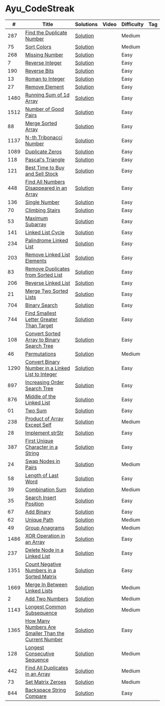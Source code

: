 # Ayu_CodeStreak
|  #  |      Title     |   Solutions   | Video  | Difficulty  | Tag                  
|-----|----------------|---------------|--------|-------------|-------------
|287|[Find the Duplicate Number](https://leetcode.com/problems/find-the-duplicate-number/)|[Solution](https://github.com/Ayu10x/Ayu_CodeStreak/blob/main/codeStreak/287.%20Find%20the%20Duplicate%20Number/src/Solution.java) ||Medium||
|75|[Sort Colors](https://leetcode.com/problems/sort-colors/)|[Solution](https://github.com/Ayu10x/Ayu_CodeStreak/blob/main/codeStreak/75.%20Sort%20Colors/src/Solution.java) ||Medium||
|268|[Missing Number](https://leetcode.com/problems/missing-number/)|[Solution](https://github.com/Ayu10x/Ayu_CodeStreak/blob/main/codeStreak/268.%20Missing%20Number/src/Solution.java) ||Easy||
|7|[Reverse Integer](https://leetcode.com/problems/reverse-integer/)|[Solution](https://github.com/Ayu10x/Ayu_CodeStreak/blob/main/codeStreak/7.%20Reverse%20Integer/src/Solution.java) ||Easy||
|190|[Reverse Bits](https://leetcode.com/problems/reverse-bits/)|[Solution](https://github.com/Ayu10x/Ayu_CodeStreak/blob/main/codeStreak/190.%20Reverse%20Bits/src/Solution.java) ||Easy||
|13|[Roman to Integer](https://leetcode.com/problems/roman-to-integer/)|[Solution](https://github.com/Ayu10x/Ayu_CodeStreak/blob/main/codeStreak/13.%20Roman%20to%20Integer/src/Solution.java) ||Easy||
|27|[Remove Element](https://leetcode.com/problems/remove-element/)|[Solution](https://github.com/Ayu10x/Ayu_CodeStreak/blob/main/codeStreak/27.%20Remove%20Element/src/Solution.java) ||Easy||
|1480|[Running Sum of 1d Array](https://leetcode.com/problems/running-sum-of-1d-array)|[Solution](https://github.com/Ayu10x/Ayu_CodeStreak/blob/main/codeStreak/1480.%20Running%20Sum%20of%201d%20Array/src/com/ayu/Solution.java) ||Easy||
|1512|[Number of Good Pairs](https://leetcode.com/problems/number-of-good-pairs/)|[Solution](https://github.com/Ayu10x/Ayu_CodeStreak/blob/main/codeStreak/1512.%20Number%20of%20Good%20Pairs/src/com/ayu/Solution.java) ||Easy||
|88|[Merge Sorted Array](https://leetcode.com/problems/merge-sorted-array/)|[Solution](https://github.com/Ayu10x/Ayu_CodeStreak/blob/main/codeStreak/88.%20Merge%20Sorted%20Array/src/Solution.java) ||Easy||
|1137|[N-th Tribonacci Number](https://leetcode.com/problems/n-th-tribonacci-number/)|[Solution](https://github.com/Ayu10x/Ayu_CodeStreak/blob/main/codeStreak/1137.%20N-th%20Tribonacci%20Number/src/Solution.java) ||Easy||
|1089|[Duplicate Zeros](https://leetcode.com/problems/duplicate-zeros/)|[Solution](https://github.com/Ayu10x/Ayu_CodeStreak/blob/main/codeStreak/1089.%20Duplicate%20Zeros/src/Solution.java) ||Easy||
|118|[Pascal's Triangle](https://leetcode.com/problems/pascals-triangle/)|[Solution](https://github.com/Ayu10x/Ayu_CodeStreak/blob/main/codeStreak/118.%20Pascal's%20Triangle/src/Solution.java) ||Easy||
|121|[Best Time to Buy and Sell Stock](https://leetcode.com/problems/best-time-to-buy-and-sell-stock/)|[Solution](https://github.com/Ayu10x/Ayu_CodeStreak/blob/main/codeStreak/121.%20Best%20Time%20to%20Buy%20and%20Sell%20Stock/src/Solution.java) ||Easy||
|448|[Find All Numbers Disappeared in an Array](https://leetcode.com/problems/find-all-numbers-disappeared-in-an-array/)|[Solution](https://github.com/Ayu10x/Ayu_CodeStreak/blob/main/codeStreak/448.%20Find%20All%20Numbers%20Disappeared%20in%20an%20Array/src/Solution.java) ||Easy||
|136|[Single Number](https://leetcode.com/problems/single-number/)|[Solution](https://github.com/Ayu10x/Ayu_CodeStreak/blob/main/codeStreak/136.%20Single%20Number/src/Solution.java) ||Easy||
|70|[Climbing Stairs](https://leetcode.com/problems/climbing-stairs/)|[Solution](https://github.com/Ayu10x/Ayu_CodeStreak/blob/main/codeStreak/70.%20Climbing%20Stairs/src/Solution.java) ||Easy||
|53|[Maximum Subarray](https://leetcode.com/problems/maximum-subarray/)|[Solution](https://github.com/Ayu10x/Ayu_CodeStreak/blob/main/codeStreak/53.%20Maximum%20Subarray/src/Solution.java) ||Easy||
|141|[Linked List Cycle](https://leetcode.com/problems/linked-list-cycle/)|[Solution](https://github.com/Ayu10x/Ayu_CodeStreak/blob/main/codeStreak/141.%20Linked%20List%20Cycle/src/Solution.java) ||Easy||
|234|[Palindrome Linked List](https://leetcode.com/problems/palindrome-linked-list/)|[Solution](https://github.com/Ayu10x/Ayu_CodeStreak/blob/main/codeStreak/234.%20Palindrome%20Linked%20List/src/Solution.java) ||Easy||
|203|[Remove Linked List Elements](https://leetcode.com/problems/remove-linked-list-elements/)|[Solution](https://github.com/Ayu10x/Ayu_CodeStreak/blob/main/codeStreak/203.%20Remove%20Linked%20List%20Elements/src/Solution.java) ||Easy||
|83|[Remove Duplicates from Sorted List](https://leetcode.com/problems/remove-duplicates-from-sorted-list/)|[Solution](https://github.com/Ayu10x/Ayu_CodeStreak/blob/main/codeStreak/83.%20Remove%20Duplicates%20from%20Sorted%20List/src/Solution.java) ||Easy||
|206|[Reverse Linked List](https://leetcode.com/problems/reverse-linked-list/)|[Solution](https://github.com/Ayu10x/Ayu_CodeStreak/blob/main/codeStreak/206.%20Reverse%20Linked%20List/src/Solution.java) ||Easy||
|21|[Merge Two Sorted Lists](https://leetcode.com/problems/merge-two-sorted-lists/)|[Solution](https://github.com/Ayu10x/Ayu_CodeStreak/blob/main/codeStreak/21.%20Merge%20Two%20Sorted%20Lists/src/Solution.java) ||Easy||
|704|[Binary Search](https://leetcode.com/problems/binary-search/)|[Solution](https://github.com/Ayu10x/Ayu_CodeStreak/blob/main/codeStreak/704.%20Binary%20Search/src/Solution.java) ||Easy||
|744|[Find Smallest Letter Greater Than Target](https://leetcode.com/problems/find-smallest-letter-greater-than-target/)|[Solution](https://github.com/Ayu10x/Ayu_CodeStreak/blob/main/codeStreak/744.%20Find%20Smallest%20Letter%20Greater%20Than%20Target/src/Solution.java) ||Easy||
|108|[Convert Sorted Array to Binary Search Tree](https://leetcode.com/problems/convert-sorted-array-to-binary-search-tree/)|[Solution](https://github.com/Ayu10x/Ayu_CodeStreak/blob/main/codeStreak/108.%20Convert%20Sorted%20Array%20to%20Binary%20Search%20Tree/src/TreeNode.java) ||Easy||
|46|[Permutations](https://leetcode.com/problems/permutations/)|[Solution](https://github.com/Ayu10x/Ayu_CodeStreak/blob/main/codeStreak/46.%20Permutations/src/Solution.java) ||Medium||
|1290|[Convert Binary Number in a Linked List to Integer](https://leetcode.com/problems/convert-binary-number-in-a-linked-list-to-integer/)|[Solution](https://github.com/Ayu10x/Ayu_CodeStreak/blob/main/codeStreak/1290.%20Convert%20Binary%20Number%20in%20a%20Linked%20List%20to%20Integer/src/ListNode.java) ||Easy||
|897|[Increasing Order Search Tree](https://leetcode.com/problems/increasing-order-search-tree/)|[Solution](https://github.com/Ayu10x/Ayu_CodeStreak/blob/main/codeStreak/897.%20Increasing%20Order%20Search%20Tree/src/Solution.java) ||Easy||
|876|[Middle of the Linked List](https://leetcode.com/problems/middle-of-the-linked-list/)|[Solution](https://github.com/Ayu10x/Ayu_CodeStreak/blob/main/codeStreak/876.%20Middle%20of%20the%20Linked%20List/src/ListNode.java) ||Easy||
|01|[Two Sum](https://leetcode.com/problems/two-sum/)|[Solution](https://github.com/Ayu10x/Ayu_CodeStreak/blob/main/codeStreak/1.%20Two%20Sum/src/Solution.java) ||Easy||
|238|[Product of Array Except Self](https://leetcode.com/problems/product-of-array-except-self/)|[Solution](https://github.com/Ayu10x/Ayu_CodeStreak/blob/main/codeStreak/238.%20Product%20of%20Array%20Except%20Self/src/Solution.java) ||Medium||
|28|[Implement strStr](https://leetcode.com/problems/implement-strstr/)|[Solution](https://github.com/Ayu10x/Ayu_CodeStreak/blob/main/codeStreak/28.%20Implement%20strStr()/src/Solution.java) ||Easy||
|387|[First Unique Character in a String](https://leetcode.com/problems/first-unique-character-in-a-string/)|[Solution](https://github.com/Ayu10x/Ayu_CodeStreak/blob/main/codeStreak/387.%20First%20Unique%20Character%20in%20a%20String/src/Solution.java) ||Easy||
|24|[Swap Nodes in Pairs](https://leetcode.com/problems/swap-nodes-in-pairs/)|[Solution](https://github.com/Ayu10x/Ayu_CodeStreak/blob/main/codeStreak/24.%20Swap%20Nodes%20in%20Pairs/src/ListNode.java) ||Medium||
|58|[Length of Last Word](https://leetcode.com/problems/length-of-last-word/)|[Solution](https://github.com/Ayu10x/Ayu_CodeStreak/blob/main/codeStreak/58.%20Length%20of%20Last%20Word/src/Solution.java) ||Easy||
|39|[Combination Sum](https://leetcode.com/problems/combination-sum/)|[Solution](https://github.com/Ayu10x/Ayu_CodeStreak/blob/main/codeStreak/39.%20Combination%20Sum/src/Solution.java) ||Medium||
|35|[Search Insert Position](https://leetcode.com/problems/search-insert-position/)|[Solution](https://github.com/Ayu10x/Ayu_CodeStreak/blob/main/codeStreak/35.%20Search%20Insert%20Position/src/Solution.java) ||Easy||
|67|[Add Binary](https://leetcode.com/problems/add-binary/)|[Solution](https://github.com/Ayu10x/Ayu_CodeStreak/blob/main/codeStreak/67.%20Add%20Binary/src/Solution.java) ||Easy||
|62|[Unique Path](https://leetcode.com/problems/unique-paths/)|[Solution](https://github.com/Ayu10x/Ayu_CodeStreak/blob/main/codeStreak/62.%20Unique%20Paths/src/Solution.java) ||Medium||
|49|[Group Anagrams](https://leetcode.com/problems/group-anagrams/)|[Solution](https://github.com/Ayu10x/Ayu_CodeStreak/blob/main/codeStreak/49.%20Group%20Anagrams/src/Solution.java) ||Medium||
|1486|[XOR Operation in an Array](https://leetcode.com/problems/xor-operation-in-an-array/)|[Solution](https://github.com/Ayu10x/Ayu_CodeStreak/blob/main/codeStreak/1486.%20XOR%20Operation%20in%20an%20Array/src/Solution.java) ||Easy||
|237|[Delete Node in a Linked List](https://leetcode.com/problems/delete-node-in-a-linked-list/)|[Solution](https://github.com/Ayu10x/Ayu_CodeStreak/blob/main/codeStreak/237.%20Delete%20Node%20in%20a%20Linked%20List/src/Solution.java) ||Easy||
|1351|[Count Negative Numbers in a Sorted Matrix](https://leetcode.com/problems/count-negative-numbers-in-a-sorted-matrix/)|[Solution](https://github.com/Ayu10x/Ayu_CodeStreak/blob/main/codeStreak/1351.%20Count%20Negative%20Numbers%20in%20a%20Sorted%20Matrix/src/Solution.java) ||Easy||
|1669|[Merge In Between Linked Lists](https://leetcode.com/problems/merge-in-between-linked-lists/)|[Solution](https://github.com/Ayu10x/Ayu_CodeStreak/blob/main/codeStreak/1669.%20Merge%20In%20Between%20Linked%20Lists/src/ListNode.java) ||Medium||
|2|[ Add Two Numbers](https://leetcode.com/problems/add-two-numbers/)|[Solution](https://github.com/Ayu10x/Ayu_CodeStreak/blob/main/codeStreak/2.%20Add%20Two%20Numbers/src/ListNode.java) ||Medium||
|1143|[Longest Common Subsequence](https://leetcode.com/problems/longest-common-subsequence/)|[Solution](https://github.com/Ayu10x/Ayu_CodeStreak/blob/main/codeStreak/1143.%20Longest%20Common%20Subsequence/src/Solution.java) ||Medium||
|1365|[How Many Numbers Are Smaller Than the Current Number](https://leetcode.com/problems/how-many-numbers-are-smaller-than-the-current-number/)|[Solution](https://github.com/Ayu10x/Ayu_CodeStreak/blob/main/codeStreak/1365.%20How%20Many%20Numbers%20Are%20Smaller%20Than%20the%20Current%20Number/src/Solution.java) ||Easy||
|128|[Longest Consecutive Sequence](https://leetcode.com/problems/longest-consecutive-sequence/)|[Solution](https://github.com/Ayu10x/Ayu_CodeStreak/blob/main/codeStreak/128.%20Longest%20Consecutive%20Sequence/src/Solution.java) ||Medium||
|442|[Find All Duplicates in an Array](https://leetcode.com/problems/find-all-duplicates-in-an-array/)|[Solution](https://github.com/Ayu10x/Ayu_CodeStreak/blob/main/codeStreak/442.%20Find%20All%20Duplicates%20in%20an%20Array/src/Solution.java) ||Medium||
|73|[Set Matrix Zeroes](https://leetcode.com/problems/set-matrix-zeroes/)|[Solution](https://github.com/Ayu10x/Ayu_CodeStreak/blob/main/codeStreak/73.%20Set%20Matrix%20Zeroes/src/Solution.java) ||Medium||
|844|[Backspace String Compare](https://leetcode.com/problems/backspace-string-compare/)|[Solution](https://github.com/Ayu10x/Ayu_CodeStreak/blob/main/codeStreak/844.%20Backspace%20String%20Compare/src/Solution.java) ||Easy||